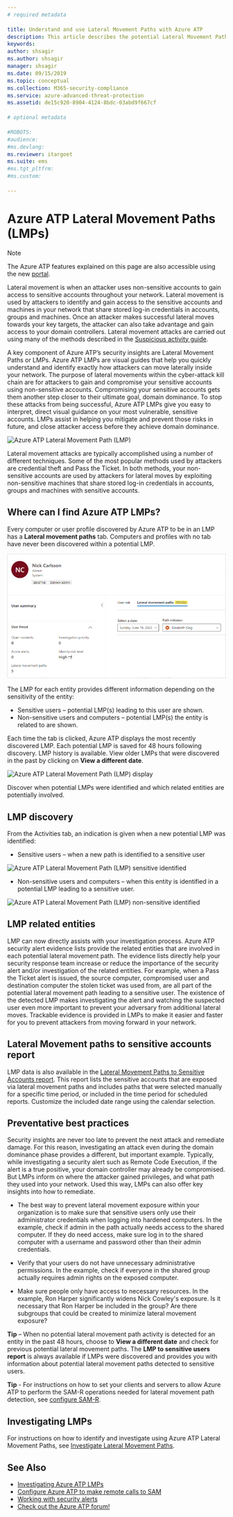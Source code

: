 ```yaml
---
# required metadata

title: Understand and use Lateral Movement Paths with Azure ATP
description: This article describes the potential Lateral Movement Paths (LMPs) of Azure Advanced Threat Protection (ATP).
keywords:
author: shsagir
ms.author: shsagir
manager: shsagir
ms.date: 09/15/2019
ms.topic: conceptual
ms.collection: M365-security-compliance
ms.service: azure-advanced-threat-protection
ms.assetid: de15c920-8904-4124-8bdc-03abd9f667cf

# optional metadata

#ROBOTS:
#audience:
#ms.devlang:
ms.reviewer: itargoet
ms.suite: ems
#ms.tgt_pltfrm:
#ms.custom:

---
```


# Azure ATP Lateral Movement Paths (LMPs) 

> [!NOTE]
> The Azure ATP features explained on this page are also accessible using the new [portal](https://portal.cloudappsecurity.com).

Lateral movement is when an attacker uses non-sensitive accounts to gain access to sensitive accounts throughout your network. Lateral movement is used by attackers to identify and gain access to the sensitive accounts and machines in your network that share stored log-in credentials in accounts, groups and machines. Once an attacker makes successful lateral moves towards your key targets, the attacker can also take advantage and gain access to your domain controllers. Lateral movement attacks are carried out using many of the methods described in the [Suspicious activity guide](suspicious-activity-guide.md).

A key component of Azure ATP’s security insights are Lateral Movement Paths or LMPs. Azure ATP LMPs are visual guides that help you quickly understand and identify exactly how attackers can move laterally inside your network. The purpose of lateral movements within the cyber-attack kill chain are for attackers to gain and compromise your sensitive accounts using non-sensitive accounts. Compromising your sensitive accounts gets them another step closer to their ultimate goal, domain dominance. To stop these attacks from being successful, Azure ATP LMPs give you easy to interpret, direct visual guidance on your most vulnerable, sensitive accounts. LMPs assist in helping you mitigate and prevent those risks in future, and close attacker access before they achieve domain dominance.

![Azure ATP Lateral Movement Path (LMP)](media/atp-lmp.png)

Lateral movement attacks are typically accomplished using a number of different techniques. Some of the most popular methods used by attackers are credential theft and Pass the Ticket. In both methods, your non-sensitive accounts are used by attackers for lateral moves by exploiting non-sensitive machines that share stored log-in credentials in accounts, groups and machines with sensitive accounts.

## Where can I find Azure ATP LMPs?

Every computer or user profile discovered by Azure ATP to be in an LMP has  a **Lateral movement paths** tab. Computers and profiles with no tab have never been discovered within a potential LMP. 

![Azure ATP Lateral Movement Path (LMP) tab](media/lateral-movement-path-tab.png)

The LMP for each entity provides different information depending on the sensitivity of the entity: 
- Sensitive users – potential LMP(s) leading to this user are shown.
- Non-sensitive users and computers – potential LMP(s) the entity is related to are shown. <br>

Each time the tab is clicked, Azure ATP displays the most recently discovered LMP. Each potential LMP is saved for 48 hours following discovery. LMP history is available. View older LMPs that were discovered in the past by clicking on **View a different date**. 

![Azure ATP Lateral Movement Path (LMP) display](media/atp-lmp-complete.png)

Discover when potential LMPs were identified and which related entities are potentially involved. 

## LMP discovery

From the Activities tab, an indication is given when a new potential LMP was identified:
- Sensitive users – when a new path is identified to a sensitive user

![Azure ATP Lateral Movement Path (LMP) sensitive identified](media/atp-lmp-activities.png)

- Non-sensitive users and computers – when this entity is identified in a potential LMP leading to a sensitive user.

![Azure ATP Lateral Movement Path (LMP) non-sensitive identified](media/atp-lateral-non-sensitive.png)

## LMP related entities
LMP can now directly assists with your investigation process. Azure ATP security alert evidence lists provide the related entities that are involved in each potential lateral movement path. The evidence lists directly help your security response team increase or reduce the importance of the security alert and/or investigation of the related entities. For example, when a Pass the Ticket alert is issued, the source computer, compromised user and destination computer the stolen ticket was used from, are all part of the potential lateral movement path leading to a sensitive user. The existence of the detected LMP makes investigating the alert and watching the suspected user even more important to prevent your adversary from additional lateral moves. Trackable evidence is provided in LMPs to make it easier and faster for you to prevent attackers from moving forward in your network. 

## Lateral Movement paths to sensitive accounts report 
LMP data is also available in the [Lateral Movement Paths to Sensitive Accounts report](investigate-lateral-movement-path.md). This report lists the sensitive accounts that are exposed via lateral movement paths and includes paths that were selected manually for a specific time period, or included in the time period for scheduled reports.  Customize the included date range using the calendar selection. 

## Preventative best practices
Security insights are never too late to prevent the next attack and remediate damage. For this reason, investigating an attack even during the domain dominance phase provides a different, but important example. Typically, while investigating a security alert such as Remote Code Execution, if the alert is a true positive, your domain controller may already be compromised. But LMPs inform on where the attacker gained privileges, and what path they used into your network. Used this way, LMPs can also offer key insights into how to remediate.  

- The best way to prevent lateral movement exposure within your organization is to make sure that sensitive users only use their administrator credentials when logging into hardened computers. In the example, check if admin in the path actually needs access to the shared computer. If they do need access, make sure log in to the shared computer with a username and password other than their admin credentials.

- Verify that your users do not have unnecessary administrative permissions. In the example, check if everyone in the shared group actually requires admin rights on the exposed computer.

- Make sure people only have access to necessary resources. In the example, Ron Harper significantly widens Nick Cowley's exposure. Is it necessary that Ron Harper be included in the group? Are there subgroups that could be created to minimize lateral movement exposure?

**Tip** – When no potential lateral movement path activity is detected for an entity in the past 48 hours, choose to **View a different date** and check for previous potential lateral movement paths. The **LMP to sensitive users report** is always available if LMPs were discovered and provides you with information about potential lateral movement paths detected to sensitive users. 

**Tip** - For instructions on how to set your clients and servers to allow Azure ATP to perform the SAM-R operations needed for lateral movement path detection, see [configure SAM-R](install-atp-step8-samr.md).


## Investigating LMPs
For instructions on how to identify and investigate using Azure ATP Lateral Movement Paths, see [Investigate Lateral Movement Paths](investigate-lateral-movement-path.md).


## See Also
- [Investigating Azure ATP LMPs](investigate-lateral-movement-path.md)
- [Configure Azure ATP to make remote calls to SAM](install-atp-step8-samr.md)
- [Working with security alerts](working-with-suspicious-activities.md)
- [Check out the Azure ATP forum!](https://aka.ms/azureatpcommunity)
